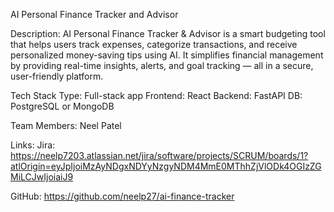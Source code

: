 AI Personal Finance Tracker and Advisor

Description:
AI Personal Finance Tracker & Advisor is a smart budgeting tool that helps users track expenses, categorize transactions, and receive personalized money-saving tips using AI. It simplifies financial management by providing real-time insights, alerts, and goal tracking — all in a secure, user-friendly platform.

Tech Stack
Type: Full-stack app 
Frontend: React
Backend: FastAPI
DB: PostgreSQL or MongoDB

Team Members:
Neel Patel

Links:
Jira: https://neelp7203.atlassian.net/jira/software/projects/SCRUM/boards/1?atlOrigin=eyJpIjoiMzAyNDgxNDYyNzgyNDM4MmE0MThhZjVlODk4OGIzZGMiLCJwIjoiaiJ9

GitHub: https://github.com/neelp27/ai-finance-tracker

 
